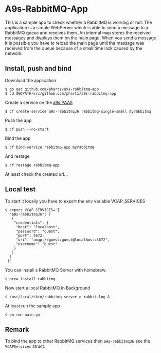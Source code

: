 # A9s-RabbitMQ-App

This is a sample app to check whether a RabbitMQ is working or not.
The application is a simple WebServer which is able to send a message to a RabbitMQ queue and receives them.
An internal map stores the received messages and diyplays them on the main page. When you send a message it is possible you have to reload the main page until the message was received from the queue because of a small time lack caused by the network.

## Install, push and bind

Download the application
```
$ go get github.com/phartz/a9s-rabbitmq-app
$ cd $GOPATH/src/github.com/phartz/a9s-rabbitmq-app
```

Create a service on the [a9s PAAS](https://paas.anynines.com)
```
$ cf create-service a9s-rabbitmq36 rabbitmq-single-small myrabbitmq
```

Push the app
```
$ cf push --no-start
```

Bind the app
```
$ cf bind-service rabbitmq-app myrabbitmq
```

And restage
```
$ cf restage rabbitmq-app
```

At least check the created url...


## Local test

To start it locally you have to export the env variable VCAP_SERVICES
```
$ export VCAP_SERVICES='{
  "a9s-rabbitmq36": [
   {
    "credentials": {
     "host": "localhost",
     "password": "quest",
     "port": 5672,
     "uri": "amqp://guest:guest@localhost:5672",
     "username": "guest"
    }
   }
  ]
 }'
 ```

You can install a RabbitMQ Server with homebrew:
```
$ brew install rabbitmq
```

Now start a local RabbitMQ in Background
```
$ /usr/local/sbin/rabbitmq-server > rabbit.log &
```

At least run the sample app
```
$ go run main.go
```

## Remark
To bind the app to other RabbitMQ services then `a9s-rabbitmq36` see the `VCAPServices` struct.